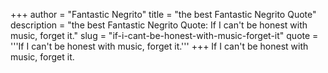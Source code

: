 +++
author = "Fantastic Negrito"
title = "the best Fantastic Negrito Quote"
description = "the best Fantastic Negrito Quote: If I can't be honest with music, forget it."
slug = "if-i-cant-be-honest-with-music-forget-it"
quote = '''If I can't be honest with music, forget it.'''
+++
If I can't be honest with music, forget it.
